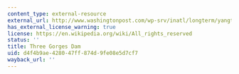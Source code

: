 ```yaml
---
content_type: external-resource
external_url: http://www.washingtonpost.com/wp-srv/inatl/longterm/yangtze/stories/facts.htm
has_external_license_warning: true
license: https://en.wikipedia.org/wiki/All_rights_reserved
status: ''
title: Three Gorges Dam
uid: d4f4b9ae-4280-47ff-874d-9fe08e5d7cf7
wayback_url: ''
---
```


